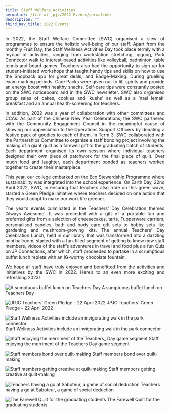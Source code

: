```yaml
---
title: Staff Welfare Activities
permalink: /life-at-jpjc/2022-Events/permalink/
description: ""
third_nav_title: 2022 Events
---
```

<div align=justify>

In 2022, the Staff Welfare Committee (SWC) organised a slew of programmes to ensure the holistic well-being of our staff. Apart from the monthly Fruit Day, the Staff Wellness Activities Day took place termly with a myriad of activities, ranging from workstation stretching, qigong, Park Connector walk to interest-based activities like volleyball, badminton, table tennis and board games. Teachers also had the opportunity to sign up for student-initiated workshops that taught handy tips and skills on how to use the Shopback app for great deals, and Badge-Making. During gruelling exam marking periods, Care Packs were given out to lift spirits and provide an energy boost with healthy snacks. Self-care tips were constantly posted on the SWC noticeboard and in the SWC newsletter. SWC also organised group sales of cakes, cookies and ’kuehs’ as well as a ‘nasi lemak’ breakfast and an annual health-screening for teachers.

In addition, 2022 was a year of collaboration with other committees and CCAs. As part of the Chinese New Year Celebrations, the SWC partnered with the Community Engagement Council in the meaningful cause of showing our appreciation to the Operations Support Officers by donating a festive pack of goodies to each of them. In Term 3, SWC collaborated with the Partnerships Committee to organise a staff bonding project involving the making of a giant quilt as a farewell gift to the graduating batch of students. Each department organised its own session where individual teachers designed their own piece of patchwork for the final piece of quilt. Over much food and laughter, each department bonded as teachers worked together to create their masterpiece.

This year, our college embarked on the Eco Stewardship Programme where sustainability was integrated into the school experience. On Earth Day, 22nd April 2022, SWC, in ensuring that teachers also rode on this green wave, started a Green Pledge initiative where teachers decided on one action that they would adopt to make our work life greener.

The year’s events culminated in the Teachers’ Day Celebration themed ‘Always Awesome’. It was preceded with a gift of a portable fan and preferred gifts from a selection of cheesecakes, tarts, Tupperware carriers, personalised candles, bath and body care gift sets to hobby sets like gardening and mushroom-growing kits. The annual Teachers’ Day Celebration Lunch, held in our library that was transformed into a dazzling mini ballroom, started with a fun-filled segment of getting to know new staff members, videos of the staff’s adventures in travel and food plus a fun Quiz on JP Connections, after which, staff proceeded to partake in a scrumptious buffet lunch replete with an IG-worthy chocolate fountain.

We hope all staff have truly enjoyed and benefitted from the activities and initiatives by the SWC in 2022. Here’s to an even more exciting and refreshing 2023! </div>

![A sumptuous buffet lunch on Teachers Day](/images/Life%20@%20JPJC/2022%20Events/Staff%20Welfare%20Activities/A%20sumptuous%20buffet%20lunch%20on%20Teachers_%20Day.jpeg)
A sumptuous buffet lunch on Teachers Day

![JPJC Teachers’ Green Pledge – 22 April 2022](/images/Life%20@%20JPJC/2022%20Events/Staff%20Welfare%20Activities/JPJC%20Teachers’%20Green%20Pledge%20–%2022%20April%202022.jpg)
JPJC Teachers’ Green Pledge – 22 April 2022


![Staff Wellness Activities include an invigorating walk in the park connector](/images/Life%20@%20JPJC/2022%20Events/Staff%20Welfare%20Activities/Staff%20Wellness%20Activities%20include%20an%20invigorating%20walk%20in%20the%20park%20connector.jpg)
Staff Wellness Activities include an invigorating walk in the park connector

![Staff enjoying the merriment of the Teachers_ Day game segment](/images/Life%20@%20JPJC/2022%20Events/Staff%20Welfare%20Activities/Staff%20enjoying%20the%20merriment%20of%20the%20Teachers_%20Day%20game%20segment.jpg)
Staff enjoying the merriment of the Teachers Day game segment

![Staff members bond over quilt-making](/images/Life%20@%20JPJC/2022%20Events/Staff%20Welfare%20Activities/Staff%20members%20bond%20over%20quilt-making.jpg)
Staff members bond over quilt-making

![Staff members getting creative at quilt-making](/images/Life%20@%20JPJC/2022%20Events/Staff%20Welfare%20Activities/Staff%20members%20getting%20creative%20at%20quilt-making.jpg)
Staff members getting creative at quilt-making

![Teachers having a go at Saboteur, a game of social deduction](/images/Life%20@%20JPJC/2022%20Events/Staff%20Welfare%20Activities/Teachers%20having%20a%20go%20at%20Saboteur,%20a%20game%20of%20social%20deduction.jpg)
Teachers having a go at Saboteur, a game of social deduction

![The Farewell Quilt for the graduating students](/images/Life%20@%20JPJC/2022%20Events/Staff%20Welfare%20Activities/The%20Farewell%20Quilt%20for%20the%20graduating%20students.jpeg)
The Farewell Quilt for the graduating students